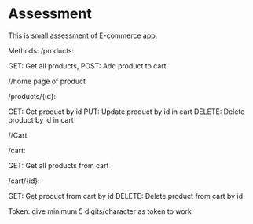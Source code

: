 # Assessment

This is small assessment of E-commerce app.

Methods:
/products:

GET: Get all products,
POST: Add product to cart

//home page of product

/products/{id}:

GET: Get product by id
PUT: Update product by id in cart
DELETE: Delete product by id in cart

//Cart

/cart:

GET: Get all products from cart

/cart/{id}:

GET: Get product from cart by id
DELETE: Delete product from cart by id


Token: give minimum 5 digits/character as token to work
